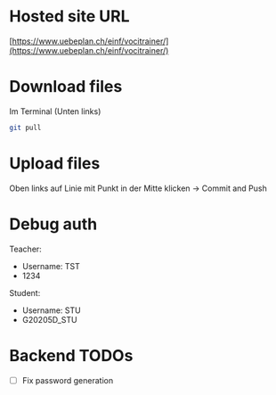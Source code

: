 # Hosted site URL
[https://www.uebeplan.ch/einf/vocitrainer/](https://www.uebeplan.ch/einf/vocitrainer/)

# Download files

Im Terminal (Unten links)
```bash
git pull
```

# Upload files

Oben links auf Linie mit Punkt in der Mitte klicken
-> Commit and Push

# Debug auth

Teacher:
- Username: TST
- 1234

Student:
- Username: STU
- G20205D_STU

# Backend TODOs
- [ ] Fix password generation